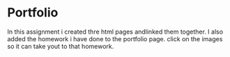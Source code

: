 # Portfolio
In this assignment i created thre html pages andlinked them together. I also added the homework i have done to the portfolio page. click on the images so it can take yout to that homework.

